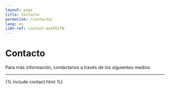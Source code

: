```yaml
---
layout: page
title: Contacto
permalink: /contacto/
lang: es
i18n-ref: contact-mu1FDiTN
---
```


# Contacto

Para más información, contáctanos a través de los siguientes medios.

<hr>

{% include contact.html %}
